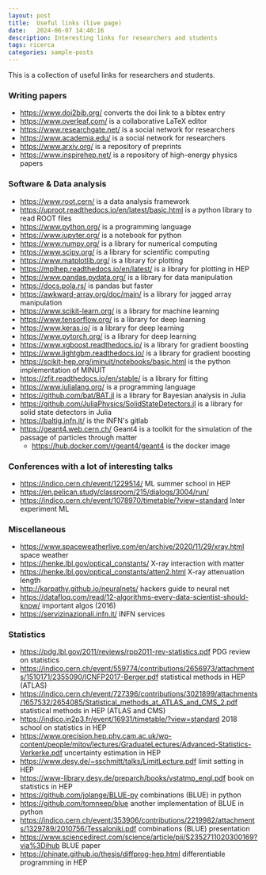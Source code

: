 ```yaml
---
layout: post
title:  Useful links (live page)
date:   2024-06-07 14:40:16
description: Interesting links for researchers and students
tags: ricerca
categories: sample-posts
---
```


This is a collection of useful links for researchers and students.

### Writing papers

* https://www.doi2bib.org/ converts the doi link to a bibtex entry
* https://www.overleaf.com/ is a collaborative LaTeX editor
* https://www.researchgate.net/ is a social network for researchers
* https://www.academia.edu/ is a social network for researchers
* https://www.arxiv.org/ is a repository of preprints
* https://www.inspirehep.net/ is a repository of high-energy physics papers

### Software & Data analysis
* https://www.root.cern/ is a data analysis framework
* https://uproot.readthedocs.io/en/latest/basic.html is a python library to read ROOT files
* https://www.python.org/ is a programming language
* https://www.jupyter.org/ is a notebook for python
* https://www.numpy.org/ is a library for numerical computing
* https://www.scipy.org/ is a library for scientific computing
* https://www.matplotlib.org/ is a library for plotting
* https://mplhep.readthedocs.io/en/latest/ is a library for plotting in HEP
* https://www.pandas.pydata.org/ is a library for data manipulation
* https://docs.pola.rs/ is pandas but faster
* https://awkward-array.org/doc/main/ is a library for jagged array manipulation
* https://www.scikit-learn.org/ is a library for machine learning
* https://www.tensorflow.org/ is a library for deep learning
* https://www.keras.io/ is a library for deep learning
* https://www.pytorch.org/ is a library for deep learning
* https://www.xgboost.readthedocs.io/ is a library for gradient boosting
* https://www.lightgbm.readthedocs.io/ is a library for gradient boosting
* https://scikit-hep.org/iminuit/notebooks/basic.html is the python implementation of MINUIT
* https://zfit.readthedocs.io/en/stable/ is a library for fitting
* https://www.julialang.org/ is a programming language
* https://github.com/bat/BAT.jl is a library for Bayesian analysis in Julia
* https://github.com/JuliaPhysics/SolidStateDetectors.jl is a library for solid state detectors in Julia
* https://baltig.infn.it/ is the INFN's gitlab
* https://geant4.web.cern.ch/ Geant4 is a toolkit for the simulation of the passage of particles through matter
    * https://hub.docker.com/r/geant4/geant4 is the docker image

### Conferences with a lot of interesting talks
* https://indico.cern.ch/event/1229514/ ML summer school in HEP 
* https://en.pelican.study/classroom/215/dialogs/3004/run/
* https://indico.cern.ch/event/1078970/timetable/?view=standard Inter experiment ML 

### Miscellaneous
* https://www.spaceweatherlive.com/en/archive/2020/11/29/xray.html space weather
* https://henke.lbl.gov/optical_constants/ X-ray interaction with matter
* https://henke.lbl.gov/optical_constants/atten2.html X-ray attenuation length
* http://karpathy.github.io/neuralnets/ hackers guide to neural net
* https://datafloq.com/read/12-algorithms-every-data-scientist-should-know/ important algos (2016)
* https://servizinazionali.infn.it/ INFN services

### Statistics
* https://pdg.lbl.gov/2011/reviews/rpp2011-rev-statistics.pdf PDG review on statistics
* https://indico.cern.ch/event/559774/contributions/2656973/attachments/1510171/2355090/ICNFP2017-Berger.pdf statistical methods in HEP (ATLAS)
* https://indico.cern.ch/event/727396/contributions/3021899/attachments/1657532/2654085/Statistical_methods_at_ATLAS_and_CMS_2.pdf statistical methods in HEP (ATLAS and CMS)
* https://indico.in2p3.fr/event/16931/timetable/?view=standard 2018 school on statistics in HEP
* https://www.precision.hep.phy.cam.ac.uk/wp-content/people/mitov/lectures/GraduateLectures/Advanced-Statistics-Verkerke.pdf uncertainty estimation in HEP
* https://www.desy.de/~sschmitt/talks/LimitLecture.pdf limit setting in HEP
* https://www-library.desy.de/preparch/books/vstatmp_engl.pdf book on statistics in HEP
* https://github.com/jolange/BLUE-py combinations (BLUE) in python
* https://github.com/tomneep/blue another implementation of BLUE in python
* https://indico.cern.ch/event/353906/contributions/2219982/attachments/1329789/2010756/Tessaloniki.pdf combinations (BLUE) presentation
* https://www.sciencedirect.com/science/article/pii/S2352711020300169?via%3Dihub BLUE paper
* https://phinate.github.io/thesis/diffprog-hep.html differentiable programming in HEP